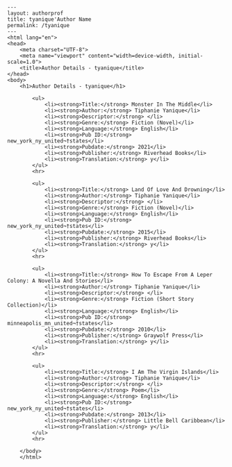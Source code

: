 
    ---
    layout: authorprof
    title: tyanique'Author Name 
    permalink: /tyanique
    ---
    <html lang="en">
    <head>
        <meta charset="UTF-8">
        <meta name="viewport" content="width=device-width, initial-scale=1.0">
        <title>Author Details - tyanique</title>
    </head>
    <body>
        <h1>Author Details - tyanique</h1>
        
            <ul>
                <li><strong>Title:</strong> Monster In The Middle</li>
                <li><strong>Author:</strong> Tiphanie Yanique</li>
                <li><strong>Descriptor:</strong> </li>
                <li><strong>Genre:</strong> Fiction (Novel)</li>
                <li><strong>Language:</strong> English</li>
                <li><strong>Pub ID:</strong> new_york_ny_united¬†states</li>
                <li><strong>Pubdate:</strong> 2021</li>
                <li><strong>Publisher:</strong> Riverhead Books</li>
                <li><strong>Translation:</strong> y</li>
            </ul>
            <hr>
            
            <ul>
                <li><strong>Title:</strong> Land Of Love And Drowning</li>
                <li><strong>Author:</strong> Tiphanie Yanique</li>
                <li><strong>Descriptor:</strong> </li>
                <li><strong>Genre:</strong> Fiction (Novel)</li>
                <li><strong>Language:</strong> English</li>
                <li><strong>Pub ID:</strong> new_york_ny_united¬†states</li>
                <li><strong>Pubdate:</strong> 2015</li>
                <li><strong>Publisher:</strong> Riverhead Books</li>
                <li><strong>Translation:</strong> y</li>
            </ul>
            <hr>
            
            <ul>
                <li><strong>Title:</strong> How To Escape From A Leper Colony: A Novella And Stories</li>
                <li><strong>Author:</strong> Tiphanie Yanique</li>
                <li><strong>Descriptor:</strong> </li>
                <li><strong>Genre:</strong> Fiction (Short Story Collection)</li>
                <li><strong>Language:</strong> English</li>
                <li><strong>Pub ID:</strong> minneapolis_mn_united¬†states</li>
                <li><strong>Pubdate:</strong> 2010</li>
                <li><strong>Publisher:</strong> Graywolf Press</li>
                <li><strong>Translation:</strong> y</li>
            </ul>
            <hr>
            
            <ul>
                <li><strong>Title:</strong> I Am The Virgin Islands</li>
                <li><strong>Author:</strong> Tiphanie Yanique</li>
                <li><strong>Descriptor:</strong> </li>
                <li><strong>Genre:</strong> Poem</li>
                <li><strong>Language:</strong> English</li>
                <li><strong>Pub ID:</strong> new_york_ny_united¬†states</li>
                <li><strong>Pubdate:</strong> 2013</li>
                <li><strong>Publisher:</strong> Little Bell Caribbean</li>
                <li><strong>Translation:</strong> y</li>
            </ul>
            <hr>
            
        </body>
        </html>
        
